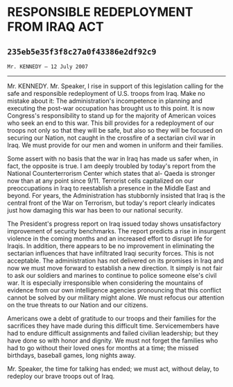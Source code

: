 # RESPONSIBLE REDEPLOYMENT FROM IRAQ ACT
## `235eb5e35f3f8c27a0f43386e2df92c9`
`Mr. KENNEDY — 12 July 2007`

---


Mr. KENNEDY. Mr. Speaker, I rise in support of this legislation 
calling for the safe and responsible redeployment of U.S. troops from 
Iraq. Make no mistake about it: The administration's incompetence in 
planning and executing the post-war occupation has brought us to this 
point. It is now Congress's responsibility to stand up for the majority 
of American voices who seek an end to this war. This bill provides for 
a redeployment of our troops not only so that they will be safe, but 
also so they will be focused on securing our Nation, not caught in the 
crossfire of a sectarian civil war in Iraq. We must provide for our men 
and women in uniform and their families.

Some assert with no basis that the war in Iraq has made us safer 
when, in fact, the opposite is true. I am deeply troubled by today's 
report from the National Counterterrorism Center which states that al-
Qaeda is stronger now than at any point since 9/11. Terrorist cells 
capitalized on our preoccupations in Iraq to reestablish a presence in 
the Middle East and beyond. For years, the Administration has 
stubbornly insisted that Iraq is the central front of the War on 
Terrorism, but today's report clearly indicates just how damaging this 
war has been to our national security.

The President's progress report on Iraq issued today shows 
unsatisfactory improvement of security benchmarks. The report predicts 
a rise in insurgent violence in the coming months and an increased 
effort to disrupt life for Iraqis. In addition, there appears to be no 
improvement in eliminating the sectarian influences that have 
infiltrated Iraqi security forces. This is not acceptable. The 
administration has not delivered on its promises in Iraq and now we 
must move forward to establish a new direction. It simply is not fair 
to ask our soldiers and marines to continue to police someone else's 
civil war. It is especially irresponsible when considering the 
mountains of evidence from our own intelligence agencies pronouncing 
that this conflict cannot be solved by our military might alone. We 
must refocus our attention on the true threats to our Nation and our 
citizens.

Americans owe a debt of gratitude to our troops and their families 
for the sacrifices they have made during this difficult time. 
Servicemembers have had to endure difficult assignments and failed 
civilian leadership; but they have done so with honor and dignity. We 
must not forget the families who had to go without their loved ones for 
months at a time; the missed birthdays, baseball games, long nights 
away.

Mr. Speaker, the time for talking has ended; we must act, without 
delay, to redeploy our brave troops out of Iraq.